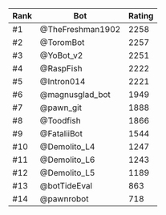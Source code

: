 Rank|Bot|Rating
---|---|---
#1|@TheFreshman1902|2258
#2|@ToromBot|2257
#3|@YoBot_v2|2251
#4|@RaspFish|2222
#5|@Intron014|2221
#6|@magnusglad_bot|1949
#7|@pawn_git|1888
#8|@Toodfish|1866
#9|@FataliiBot|1544
#10|@Demolito_L4|1247
#11|@Demolito_L6|1243
#12|@Demolito_L5|1189
#13|@botTideEval|863
#14|@pawnrobot|718
